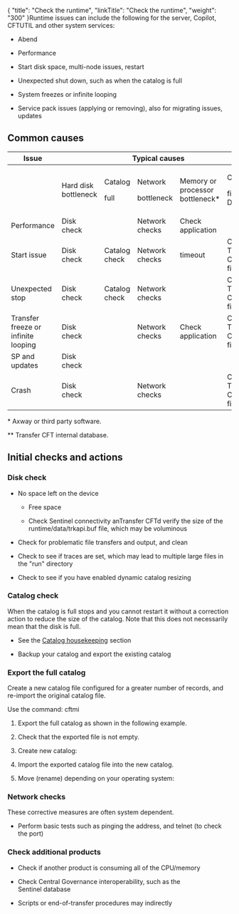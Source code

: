{
    "title": "Check the runtime",
    "linkTitle": "Check the runtime",
    "weight": "300"
}Runtime issues can include the following for the server, Copilot, CFTUTIL and other system services:

-   Abend
-   Performance
-   Start disk space, multi-node issues, restart
-   Unexpected shut down, such as when the catalog is full
-   System freezes or infinite looping
-   Service pack issues (applying or removing), also for migrating issues, updates

## Common causes

<table cellspacing="0">
   <col/>
   <col/>
   <col/>
   <col/>
   <col/>
   <col/>
   <thead>
      <tr>
         <th>Issue</th>
<th colspan="5">Typical causes</th>
      </tr>
   </thead>
   <tbody>
      <tr>
         <td>          </td>
         <td>
            <p>Hard disk bottleneck</p>
         </td>
         <td>
            <p>Catalog </p>
            <p>full</p>
         </td>
         <td>
            <p>Network</p>
            <p>bottleneck</p>
         </td>
         <td>
            <p>Memory or processor bottleneck*</p>
         </td>
         <td>
            <p>Corrupt </p>
            <p>file or DB **</p>
         </td>
      </tr>
      <tr>
         <td>Performance         </td>
         <td>Disk check         </td>
         <td>          </td>
         <td>Network checks         </td>
         <td>Check application         </td>
         <td>          </td>
      </tr>
      <tr>
         <td>Start issue         </td>
         <td>Disk check         </td>
         <td>Catalog check         </td>
         <td>Network checks         </td>
         <td>timeout         </td>
         <td>Check  <span>Transfer CFT</span> files         </td>
      </tr>
      <tr>
         <td>Unexpected stop          </td>
         <td>Disk check         </td>
         <td>Catalog check         </td>
         <td>Network checks         </td>
         <td>          </td>
         <td>Check  <span>Transfer CFT</span> files         </td>
      </tr>
      <tr>
         <td>Transfer freeze or infinite looping         </td>
         <td>Disk check         </td>
         <td>          </td>
         <td>Network checks         </td>
         <td>Check application         </td>
         <td>Check  <span>Transfer CFT</span> files         </td>
      </tr>
      <tr>
         <td>SP and updates         </td>
         <td>Disk check         </td>
         <td>          </td>
         <td>          </td>
         <td>          </td>
         <td>          </td>
      </tr>
      <tr>
         <td>Crash         </td>
         <td>Disk check         </td>
         <td>          </td>
         <td>Network checks         </td>
         <td>          </td>
         <td>Check  <span>Transfer CFT</span> files         </td>
      </tr>
   </tbody>
</table>

\* Axway or third party software.

\*\* Transfer CFT internal database.

## Initial checks and actions

### Disk check

-   No space left on the device
    -   Free space
    -   Check Sentinel connectivity anTransfer CFTd verify the size of the runtime/data/trkapi.buf file, which may be voluminous
-   Check for problematic file transfers and output, and clean
-   Check to see if traces are set, which may lead to multiple large files in the "run" directory
-   Check to see if you have enabled dynamic catalog resizing

### Catalog check

When the catalog is full stops and you cannot restart it without a correction action to reduce the size of the catalog. Note that this does not necessarily mean that the disk is full.

-   See the [Catalog housekeeping](../../../../admin_intro/admin_monitoring_intro/housekeeping_catalog) section
-   Backup your catalog and export the existing catalog

### Export the full catalog

Create a new catalog file configured for a greater number of records, and re-import the original catalog file.

Use the command: cftmi

1.  Export the full catalog as shown in the following example.
2.  Check that the exported file is not empty.
3.  Create new catalog:
4.  Import the exported catalog file into the new catalog.
5.  Move (rename) depending on your operating system:

### Network checks

These corrective measures are often system dependent.

-   Perform basic tests such as pinging the address, and telnet (to check the port)

### Check additional products

-   Check if another product is consuming all of the CPU/memory
-   Check Central Governance interoperability, such as the Sentinel database
-   Scripts or end-of-transfer procedures may indirectly

